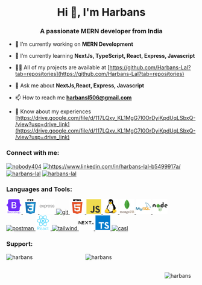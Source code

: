<h1 align="center">Hi 👋, I'm Harbans</h1>
<h3 align="center">A passionate MERN developer from India</h3>

- 🔭 I’m currently working on **MERN Development**

- 🌱 I’m currently learning **NextJs, TypeScript, React, Express, Javascript**

- 👨‍💻 All of my projects are available at [https://github.com/Harbans-Lal?tab=repositories](https://github.com/Harbans-Lal?tab=repositories)

- 💬 Ask me about **NextJs,React, Express, Javascript**

- 📫 How to reach me **harbansl506@gmail.com**

- 📄 Know about my experiences [https://drive.google.com/file/d/117LQxv_KL1MgG7I0OrDyiKpdUqLSbxQ-/view?usp=drive_link](https://drive.google.com/file/d/117LQxv_KL1MgG7I0OrDyiKpdUqLSbxQ-/view?usp=drive_link)

<h3 align="left">Connect with me:</h3>
<p align="left">
<a href="https://dev.to/nobody404" target="blank"><img align="center" src="https://raw.githubusercontent.com/rahuldkjain/github-profile-readme-generator/master/src/images/icons/Social/devto.svg" alt="nobody404" height="30" width="40" /></a>
<a href="https://linkedin.com/in/https://www.linkedin.com/in/harbans-lal-b5499917a/" target="blank"><img align="center" src="https://raw.githubusercontent.com/rahuldkjain/github-profile-readme-generator/master/src/images/icons/Social/linked-in-alt.svg" alt="https://www.linkedin.com/in/harbans-lal-b5499917a/" height="30" width="40" /></a>
<a href="https://codesandbox.com/harbans-lal" target="blank"><img align="center" src="https://raw.githubusercontent.com/rahuldkjain/github-profile-readme-generator/master/src/images/icons/Social/codesandbox.svg" alt="harbans-lal" height="30" width="40" /></a>
  <a href="https://chat.whatsapp.com/Jn7EsJYIRFDZeT5QwL35S" target="blank"> <img align="center" src="https://static.vecteezy.com/system/resources/previews/023/986/631/non_2x/whatsapp-logo-whatsapp-logo-transparent-whatsapp-icon-transparent-free-free-png.png" alt="harbans-lal" height="30" width="40" /> </a>
</p>

<h3 align="left">Languages and Tools:</h3>
<p align="left"> 
  <a href="https://getbootstrap.com" target="_blank" rel="noreferrer"> 
    <img src="https://raw.githubusercontent.com/devicons/devicon/master/icons/bootstrap/bootstrap-plain-wordmark.svg" alt="bootstrap" width="40" height="40"/> 
  </a> 
  <a href="https://www.w3schools.com/css/" target="_blank" rel="noreferrer"> 
    <img src="https://raw.githubusercontent.com/devicons/devicon/master/icons/css3/css3-original-wordmark.svg" alt="css3" width="40" height="40"/> 
  </a> 
  <a href="https://expressjs.com" target="_blank" rel="noreferrer"> 
    <img src="https://raw.githubusercontent.com/devicons/devicon/master/icons/express/express-original-wordmark.svg" alt="express" width="40" height="40"/> 
  </a> 
  <a href="https://git-scm.com/" target="_blank" rel="noreferrer"> 
    <img src="https://www.vectorlogo.zone/logos/git-scm/git-scm-icon.svg" alt="git" width="40" height="40"/> 
  </a> 
  <a href="https://www.w3.org/html/" target="_blank" rel="noreferrer"> 
    <img src="https://raw.githubusercontent.com/devicons/devicon/master/icons/html5/html5-original-wordmark.svg" alt="html5" width="40" height="40"/> 
  </a> 
  <a href="https://developer.mozilla.org/en-US/docs/Web/JavaScript" target="_blank" rel="noreferrer"> 
    <img src="https://raw.githubusercontent.com/devicons/devicon/master/icons/javascript/javascript-original.svg" alt="javascript" width="40" height="40"/> 
  </a> 
  <a href="https://www.linux.org/" target="_blank" rel="noreferrer"> 
    <img src="https://raw.githubusercontent.com/devicons/devicon/master/icons/linux/linux-original.svg" alt="linux" width="40" height="40"/> 
  </a> 
  <a href="https://www.mongodb.com/" target="_blank" rel="noreferrer"> 
    <img src="https://raw.githubusercontent.com/devicons/devicon/master/icons/mongodb/mongodb-original-wordmark.svg" alt="mongodb" width="40" height="40"/> 
  </a> 
  <a href="https://www.mysql.com/" target="_blank" rel="noreferrer"> 
    <img src="https://raw.githubusercontent.com/devicons/devicon/master/icons/mysql/mysql-original-wordmark.svg" alt="mysql" width="40" height="40"/> 
  </a> 
  <a href="https://nodejs.org" target="_blank" rel="noreferrer"> 
    <img src="https://raw.githubusercontent.com/devicons/devicon/master/icons/nodejs/nodejs-original-wordmark.svg" alt="nodejs" width="40" height="40"/> 
  </a> 
  <a href="https://postman.com" target="_blank" rel="noreferrer"> 
    <img src="https://www.vectorlogo.zone/logos/getpostman/getpostman-icon.svg" alt="postman" width="40" height="40"/> 
  </a> 
  <a href="https://reactjs.org/" target="_blank" rel="noreferrer"> 
    <img src="https://raw.githubusercontent.com/devicons/devicon/master/icons/react/react-original-wordmark.svg" alt="react" width="40" height="40"/> 
  </a> 
  <a href="https://tailwindcss.com/" target="_blank" rel="noreferrer"> 
    <img src="https://www.vectorlogo.zone/logos/tailwindcss/tailwindcss-icon.svg" alt="tailwind" width="40" height="40"/> 
  </a>
  <a href="https://nextjs.org/" target="_blank" rel="noreferrer">
    <img src="https://raw.githubusercontent.com/devicons/devicon/master/icons/nextjs/nextjs-original-wordmark.svg" alt="nextjs" width="40" height="40"/>
  </a>
  <a href="https://www.typescriptlang.org/" target="_blank" rel="noreferrer">
    <img src="https://raw.githubusercontent.com/devicons/devicon/master/icons/typescript/typescript-original.svg" alt="typescript" width="40" height="40"/>
  </a>
  <a href="https://casl.js.org/" target="_blank" rel="noreferrer">
    <img src="https://casl.js.org/v6/51b9cc103e05f66c.png" alt="casl" width="40" height="40"/>
  </a>
</p>


<h3 align="left">Support:</h3>
<p><a href="https://www.buymeacoffee.com/harbans"> <img align="left" src="https://cdn.buymeacoffee.com/buttons/v2/default-yellow.png" height="50" width="210" alt="harbans" /></a><a href="https://ko-fi.com/harbans"> <img align="left" src="https://cdn.ko-fi.com/cdn/kofi3.png?v=3" height="50" width="210" alt="harbans" /></a></p><br><br>

<p><img align="center" src="https://github-readme-stats.vercel.app/api/top-langs?username=harbans&show_icons=true&locale=en&layout=compact" alt="harbans" /></p>
